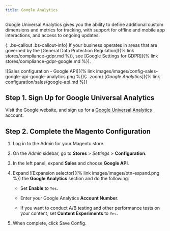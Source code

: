 ```yaml
---
title: Google Analytics
---
```


Google Universal Analytics gives you the ability to define additional custom dimensions and metrics for tracking, with support for offline and mobile app interactions, and access to ongoing updates.

{: .bs-callout .bs-callout-info}
If your business operates in areas that are governed by the [General Data Protection Regulation]({% link stores/compliance-gdpr.md %}), see [Google Settings for GDPR]({% link stores/compliance-gdpr-google.md %}).

![Sales configuration - Google API]({% link images/images/config-sales-google-api-google-analytics.png %}){: .zoom}
[_Google Analytics_]({% link configuration/sales/google-api.md %})

## Step 1. Sign Up for Google Universal Analytics

Visit the Google website, and sign up for a [Google Universal Analytics][1] account.

## Step 2. Complete the Magento Configuration

1. Log in to the Admin for your Magento store.

1. On the _Admin_ sidebar, go to **Stores** > _Settings_ > **Configuration**.

1. In the left panel, expand **Sales** and choose **Google API**.

1. Expand ![Expansion selector]({% link images/images/btn-expand.png %}) the **Google Analytics** section and do the following:

    - Set **Enable** to `Yes`.

    - Enter your Google Analytics **Account Number**.

    - If you want to conduct A/B testing and other performance tests on your content, set **Content Experiments** to `Yes`.

1. When complete, click <span class="btn">Save Config</span>.

[1]: https://support.google.com/analytics/answer/2817075?hl=en
